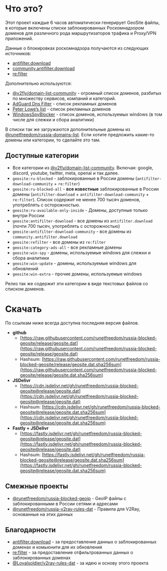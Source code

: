 # Что это?

Этот проект каждые 6 часов автоматически генерирует GeoSite файлы, в которые включены списки заблокированных Роскомнадзором доменов для различного рода маршрутизаторов трафика и Proxy/VPN приложений.

Данные о блокировках роскомнадзора получаются из следующих источников:
- [antifilter.download](https://antifilter.download/)
- [community.antifilter.download](https://community.antifilter.download/)
- [re:filter](https://github.com/1andrevich/Re-filter-lists)

Дополнительно используются:
- [@v2fly/domain-list-community](https://github.com/v2fly/domain-list-community/tree/master/data) - огромный список доменов, разбитых по множеству сервисов, компаний и категорий.
- [AdGuard Dns Filter](https://github.com/AdguardTeam/AdguardSDNSFilter) - список рекламных доменов
- [Peter Lowe’s list](https://pgl.yoyo.org/adservers/serverlist.php) - список рекламных доменов
- [WindowsSpyBlocker](https://github.com/crazy-max/WindowsSpyBlocker) - список доменов, используемых windows (в том числе для слежки и сбора аналитики)

В списки так же загружаются дополнительные домены из [@runetfreedom/russia-domains-list](https://github.com/runetfreedom/russia-domains-list). Если хотите предложить какие-то домены или категории, то сделайте это там.


## Доступные категории

- Все категории из [@v2fly/domain-list-community](https://github.com/v2fly/domain-list-community/tree/master/data). Включая: google, discord, youtube, twitter, meta, openai и так далее.
- `geosite:ru-blocked` - заблокированные в России домены (`antifilter-download-community` + `re:filter`)
- `geosite:ru-blocked-all` - **все известные** заблокированные в России домены (`antifilter-download` + `antifilter-download-community` + `re:filter`). Список содержит не менее 700 тысяч доменов, употреблять с осторожностью.
- `geosite:ru-available-only-inside` - Домены, доступные только внутри России 
- `geosite:antifilter-download` - все домены из `antifilter.download` (почти 700 тысяч, употреблять с осторожностью)
- `geosite:antifilter-download-community` - все домены из `community.antifilter.download`
- `geosite:refilter` - все домены из `re:filter`
- `geosite:category-ads-all` - все рекламные домены
- `geosite:win-spy` - домены, используемые windows для слежки и сбора аналитики
- `geosite:win-update` - домены, используемые windows для обновлений
- `geosite:win-extra` - прочие домены, используемые windows

Релиз так же содержит эти категории в виде текстовых файлов со списком доменов.

# Cкачать

По ссылкам ниже всегда доступна последняя версия файлов.

- **github**
    - [https://raw.githubusercontent.com/runetfreedom/russia-blocked-geosite/release/geosite.dat](https://raw.githubusercontent.com/runetfreedom/russia-blocked-geosite/release/geosite.dat)
    - Hashsum: [https://raw.githubusercontent.com/runetfreedom/russia-blocked-geosite/release/geosite.dat.sha256sum](https://raw.githubusercontent.com/runetfreedom/russia-blocked-geosite/release/geosite.dat.sha256sum)
- **JSDelivr**
    - [https://cdn.jsdelivr.net/gh/runetfreedom/russia-blocked-geosite@release/geosite.dat](https://cdn.jsdelivr.net/gh/runetfreedom/russia-blocked-geosite@release/geosite.dat)
    - Hashsum: [https://cdn.jsdelivr.net/gh/runetfreedom/russia-blocked-geosite@release/geosite.dat.sha256sum](https://cdn.jsdelivr.net/gh/runetfreedom/russia-blocked-geosite@release/geosite.dat.sha256sum)
- **Fastly + JSDelivr**
    - [https://fastly.jsdelivr.net/gh/runetfreedom/russia-blocked-geosite@release/geosite.dat](https://fastly.jsdelivr.net/gh/runetfreedom/russia-blocked-geosite@release/geosite.dat)
    - Hashsum: [https://fastly.jsdelivr.net/gh/runetfreedom/russia-blocked-geosite@release/geosite.dat.sha256sum](https://fastly.jsdelivr.net/gh/runetfreedom/russia-blocked-geosite@release/geosite.dat.sha256sum)


## Смежные проекты

- [@runetfreedom/russia-blocked-geoip](https://github.com/runetfreedom/russia-blocked-geoip) - GeoIP файлы с заблокированными в России сетями и адресами
- [@runetfreedom/russia-v2ray-rules-dat](https://github.com/runetfreedom/russia-v2ray-rules-dat) - Правила для V2Ray, основанные на этих данных

## Благодарности

- [antifilter.download](https://antifilter.download/) - за предоставление данных о заблокированных доменах и комьюнити для их обновления
- [re:filter](https://github.com/1andrevich/Re-filter-lists) - за предоставление отфильтрованных данных о заблокированных доменах
- [@Loyalsoldier/v2ray-rules-dat](https://github.com/Loyalsoldier/v2ray-rules-dat) - за идею и основу этого проекта